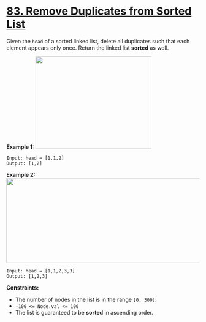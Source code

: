 # [83. Remove Duplicates from Sorted List](https://leetcode.com/problems/remove-duplicates-from-sorted-list/description/)

Given the `head` of a sorted linked list, delete all duplicates such that each element appears only once. Return the linked list **sorted**  as well.

**Example 1:** 
<img alt="" src="https://assets.leetcode.com/uploads/2021/01/04/list1.jpg" style="width: 302px; height: 242px;">

```
Input: head = [1,1,2]
Output: [1,2]
```

**Example 2:** 
<img alt="" src="https://assets.leetcode.com/uploads/2021/01/04/list2.jpg" style="width: 542px; height: 222px;">

```
Input: head = [1,1,2,3,3]
Output: [1,2,3]
```

**Constraints:** 

- The number of nodes in the list is in the range `[0, 300]`.
- `-100 <= Node.val <= 100`
- The list is guaranteed to be **sorted**  in ascending order.